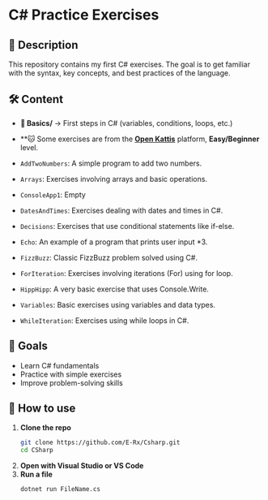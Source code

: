 # C# Practice Exercises  

## 📌 Description  
This repository contains my first C# exercises. 
The goal is to get familiar with the syntax, key concepts, and best practices of the language.  

## 🛠 Content  
- **📂 Basics/** → First steps in C# (variables, conditions, loops, etc.)
- **🐱 Some exercises are from the **[Open Kattis](https://open.kattis.com/)** platform,  **Easy/Beginner** level.

- `AddTwoNumbers`: A simple program to add two numbers.
- `Arrays`: Exercises involving arrays and basic operations.
- `ConsoleApp1`: Empty
- `DatesAndTimes`: Exercises dealing with dates and times in C#.
- `Decisions`: Exercises that use conditional statements like if-else.
- `Echo`: An example of a program that prints user input *3.
- `FizzBuzz`: Classic FizzBuzz problem solved using C#.
- `ForIteration`: Exercises involving iterations (For) using for loop.
- `HippHipp`: A very basic exercise that uses Console.Write.
- `Variables`: Basic exercises using variables and data types.
- `WhileIteration`: Exercises using while loops in C#.

## 🚀 Goals  
- Learn C# fundamentals  
- Practice with simple exercises  
- Improve problem-solving skills  

## 📌 How to use  
1. **Clone the repo**  
   ```bash
   git clone https://github.com/E-Rx/Csharp.git
   cd CSharp
   ```
2. **Open with Visual Studio or VS Code**  
3. **Run a file**  
   ```bash
   dotnet run FileName.cs
   ```

